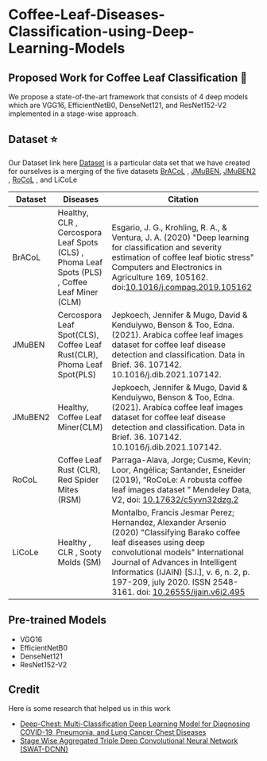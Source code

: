 
# Coffee-Leaf-Diseases-Classification-using-Deep-Learning-Models
## Proposed Work for Coffee Leaf Classification 🌱
We propose a state-of-the-art framework that consists of 4 deep models which are VGG16, EfficientNetB0, DenseNet121, and ResNet152-V2 implemented in a stage-wise approach.
 
## Dataset ⭐
 
 Our Dataset link here [Dataset]([https://drive.google.com/drive/folders/1gu-ghdHmOv5irBs7r8fsZu_LEfswR4fY?usp=share_link](https://drive.google.com/drive/folders/1gu-ghdHmOv5irBs7r8fsZu_LEfswR4fY?usp=sharing)) is a particular data set that we have created for ourselves is a merging of the five datasets [BrACoL](https://data.mendeley.com/datasets/yy2k5y8mxg/1) , [JMuBEN](https://data.mendeley.com/datasets/t2r6rszp5c/1), [JMuBEN2](https://data.mendeley.com/datasets/tgv3zb82nd/1) , [RoCoL](https://data.mendeley.com/datasets/c5yvn32dzg/2) , and LiCoLe



| Dataset | Diseases | Citation |
| --- | --- | --- |
| BrACoL  |   Healthy, CLR , Cercospora Leaf Spots (CLS) , Phoma Leaf Spots (PLS) , Coffee Leaf Miner (CLM)   | Esgario, J. G., Krohling, R. A., & Ventura, J. A. (2020) "Deep learning for classification and severity estimation of coffee leaf biotic stress" Computers and Electronics in Agriculture 169, 105162. doi:[10.1016/j.compag.2019.105162](https://doi.org/10.1016/j.compag.2019.105162)  |
| JMuBEN  | Cercospora Leaf Spot(CLS), Coffee Leaf Rust(CLR), Phoma Leaf Spot(PLS)       | Jepkoech, Jennifer & Mugo, David & Kenduiywo, Benson & Too, Edna. (2021). Arabica coffee leaf images dataset for coffee leaf disease detection and classification. Data in Brief. 36. 107142. 10.1016/j.dib.2021.107142.      |
| JMuBEN2  |   Healthy, Coffee Leaf Miner(CLM)  | Jepkoech, Jennifer & Mugo, David & Kenduiywo, Benson & Too, Edna. (2021). Arabica coffee leaf images dataset for coffee leaf disease detection and classification. Data in Brief. 36. 107142. 10.1016/j.dib.2021.107142.    |
| RoCoL  | Coffee Leaf Rust (CLR), Red Spider Mites (RSM)     | Parraga-Alava, Jorge; Cusme, Kevin; Loor, Angélica; Santander, Esneider (2019), “RoCoLe: A robusta coffee leaf images dataset ” Mendeley Data, V2, doi: [10.17632/c5yvn32dzg.2](http://dx.doi.org/10.17632/c5yvn32dzg.2)    |
| LiCoLe  |  Healthy , CLR , Sooty Molds (SM)    | Montalbo, Francis Jesmar Perez; Hernandez, Alexander Arsenio (2020) "Classifying Barako coffee leaf diseases using deep convolutional models" International Journal of Advances in Intelligent Informatics (IJAIN) [S.l.], v. 6, n. 2, p. 197-209, july 2020. ISSN 2548-3161. doi: [10.26555/ijain.v6i2.495](https://doi.org/10.26555/ijain.v6i2.495)



## Pre-trained Models 
* VGG16
* EfficientNetB0
* DenseNet121
* ResNet152-V2   

## Credit 
Here is some research that helped us in this work
* [Deep-Chest: Multi-Classification Deep Learning Model for Diagnosing COVID-19, Pneumonia, and Lung Cancer Chest Diseases](https://www.researchgate.net/publication/350202823_Deep-Chest_Multi-Classification_Deep_Learning_Model_for_Diagnosing_COVID-19_Pneumonia_and_Lung_Cancer_Chest_Diseases)
* [Stage Wise Aggregated Triple Deep Convolutional Neural Network (SWAT-DCNN)](https://link.springer.com/epdf/10.1007/s00138-022-01277-y?sharing_token=f8QRuXIgbHYoX4Ie9cAyhfe4RwlQNchNByi7wbcMAY5HInYw8kOdtP13cIiMaMWSKhoxFuB4Ar2PctzUJbjRUgfc00h_Az1pMSXF400fN15Dw-S1A-X04TfHDFsG_0niIhbxGnOZvEPVG3bLBq-zsheUavU3Nvox0AfknLjwDIA=)
